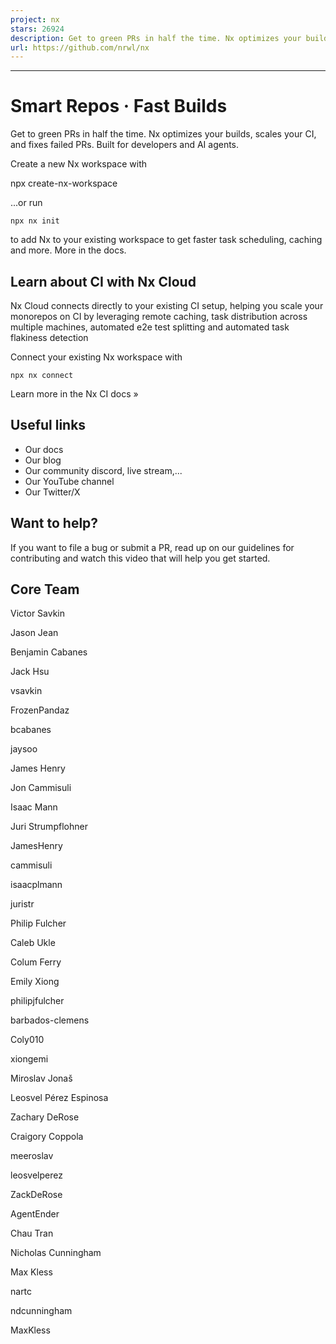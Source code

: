 ```yaml
---
project: nx
stars: 26924
description: Get to green PRs in half the time. Nx optimizes your builds, scales your CI, and fixes failed PRs. Built for developers and AI agents.
url: https://github.com/nrwl/nx
---
```


* * *

Smart Repos · Fast Builds
=========================

Get to green PRs in half the time. Nx optimizes your builds, scales your CI, and fixes failed PRs. Built for developers and AI agents.

Create a new Nx workspace with

npx create-nx-workspace

...or run

```
npx nx init
```

to add Nx to your existing workspace to get faster task scheduling, caching and more. More in the docs.

Learn about CI with Nx Cloud
----------------------------

Nx Cloud connects directly to your existing CI setup, helping you scale your monorepos on CI by leveraging remote caching, task distribution across multiple machines, automated e2e test splitting and automated task flakiness detection

Connect your existing Nx workspace with

```
npx nx connect
```

Learn more in the Nx CI docs »

Useful links
------------

-   Our docs
-   Our blog
-   Our community discord, live stream,...
-   Our YouTube channel
-   Our Twitter/X

Want to help?
-------------

If you want to file a bug or submit a PR, read up on our guidelines for contributing and watch this video that will help you get started.

Core Team
---------

Victor Savkin

Jason Jean

Benjamin Cabanes

Jack Hsu

vsavkin

FrozenPandaz

bcabanes

jaysoo

James Henry

Jon Cammisuli

Isaac Mann

Juri Strumpflohner

JamesHenry

cammisuli

isaacplmann

juristr

Philip Fulcher

Caleb Ukle

Colum Ferry

Emily Xiong

philipjfulcher

barbados-clemens

Coly010

xiongemi

Miroslav Jonaš

Leosvel Pérez Espinosa

Zachary DeRose

Craigory Coppola

meeroslav

leosvelperez

ZackDeRose

AgentEnder

Chau Tran

Nicholas Cunningham

Max Kless

nartc

ndcunningham

MaxKless
